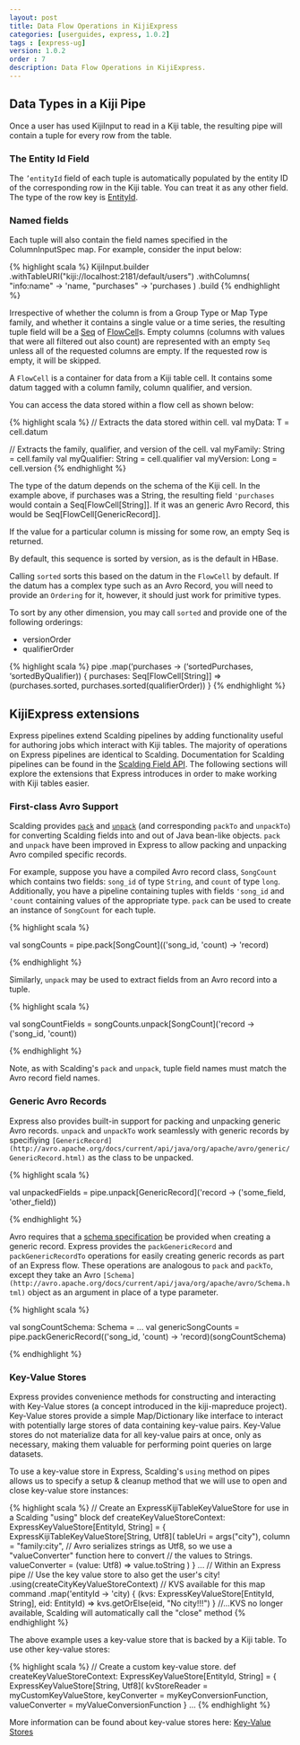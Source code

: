 ```yaml
---
layout: post
title: Data Flow Operations in KijiExpress
categories: [userguides, express, 1.0.2]
tags : [express-ug]
version: 1.0.2
order : 7
description: Data Flow Operations in KijiExpress.
---
```


## Data Types in a Kiji Pipe

Once a user has used KijiInput to read in a Kiji table, the resulting pipe will contain a tuple for
every row from the table.

### The Entity Id Field

The `’entityId` field of each tuple is automatically populated by the entity ID of the corresponding
row in the Kiji table.  You can treat it as any other field. The type of the row key is
[EntityId]({{site.api_express_1_0_2}}/flow/EntityId.html).

### Named fields

Each tuple will also contain the field names specified in the ColumnInputSpec map. For example,
consider the input below:

{% highlight scala %}
    KijiInput.builder
        .withTableURI("kiji://localhost:2181/default/users")
        .withColumns(
            "info:name" -> 'name,
            "purchases" -> 'purchases
        )
        .build
{% endhighlight %}

Irrespective of whether the column is from a Group Type or Map Type family, and whether it contains
a single value or a time series, the resulting tuple field will be a
[Seq](http://www.scala-lang.org/api/2.9.2/index.html#scala.collection.Seq) of
[FlowCell]({{site.api_express_1_0_2}}/flow/org.kiji.express.flow.FlowCell$.html)s. Empty columns
(columns with values that were all filtered out also count) are represented with an empty `Seq`
unless all of the requested columns are empty. If the requested row is empty, it will be skipped.

A `FlowCell` is a container for data from a Kiji table cell. It contains some datum tagged with a
column family, column qualifier, and version.

You can access the data stored within a flow cell as shown below:

{% highlight scala %}
   // Extracts the data stored within cell.
   val myData: T = cell.datum

   // Extracts the family, qualifier, and version of the cell.
   val myFamily: String = cell.family
   val myQualifier: String = cell.qualifier
   val myVersion: Long = cell.version
{% endhighlight %}

The type of the datum depends on the schema of the Kiji cell. In the example above, if purchases was
a String, the resulting field `'purchases` would contain a Seq[FlowCell[String]]. If it was an generic
Avro Record, this would be Seq[FlowCell[GenericRecord]].

If the value for a particular column is missing for some row, an empty Seq is returned.

By default, this sequence is sorted by version, as is the default in HBase.

Calling `sorted` sorts this based on the datum in the `FlowCell` by default. If the datum has a
complex type such as an Avro Record, you will need to provide an `Ordering` for it, however, it
should just work for primitive types.

To sort by any other dimension, you may call `sorted` and provide one of the following orderings:

* versionOrder
* qualifierOrder

{% highlight scala %}
pipe
    .map(‘purchases -> (‘sortedPurchases, ‘sortedByQualifier)) {
      purchases: Seq[FlowCell[String]] => (purchases.sorted, purchases.sorted(qualifierOrder))
    }
{% endhighlight %}

## KijiExpress extensions

Express pipelines extend Scalding pipelines by adding functionality useful for authoring jobs which
interact with Kiji tables. The majority of operations on Express pipelines are identical to
Scalding.  Documentation for Scalding pipelines can be found in the [Scalding Field
API](https://github.com/twitter/scalding/wiki/Fields-based-API-Reference).  The following sections
will explore the extensions that Express introduces in order to make working with Kiji tables
easier.

### First-class Avro Support

Scalding provides
[`pack`](https://github.com/twitter/scalding/wiki/Fields-based-API-Reference#wiki-pack) and
[`unpack`](https://github.com/twitter/scalding/wiki/Fields-based-API-Reference#wiki-unpack) (and
corresponding `packTo` and `unpackTo`) for converting Scalding fields into and out of Java bean-like
objects.  `pack` and `unpack` have been improved in Express to allow packing and unpacking Avro
compiled specific records.

For example, suppose you have a compiled Avro record class, `SongCount` which contains two fields:
`song_id` of type `String`, and `count` of type `long`.  Additionally, you have a pipeline
containing tuples with fields `'song_id` and `'count` containing values of the appropriate type.
`pack` can be used to create an instance of `SongCount` for each tuple.

{% highlight scala %}

  val songCounts = pipe.pack[SongCount](('song_id, 'count) -> 'record)

{% endhighlight %}

Similarly, `unpack` may be used to extract fields from an Avro record into a tuple.

{% highlight scala %}

  val songCountFields = songCounts.unpack[SongCount]('record -> ('song_id, 'count))

{% endhighlight %}

Note, as with Scalding's `pack` and `unpack`, tuple field names must match the Avro record field names.

### Generic Avro Records

Express also provides built-in support for packing and unpacking generic Avro records.  `unpack` and
`unpackTo` work seamlessly with generic records by specifiying
`[GenericRecord](http://avro.apache.org/docs/current/api/java/org/apache/avro/generic/GenericRecord.html)`
as the class to be unpacked.

{% highlight scala %}

  val unpackedFields = pipe.unpack[GenericRecord]('record -> ('some_field, 'other_field))

{% endhighlight %}

Avro requires that a [schema specification](http://avro.apache.org/docs/current/spec.html) be
provided when creating a generic record.  Express provides the `packGenericRecord` and
`packGenericRecordTo` operations for easily creating generic records as part of an Express flow.
These operations are analogous to `pack` and `packTo`, except they take an Avro
`[Schema](http://avro.apache.org/docs/current/api/java/org/apache/avro/Schema.html)` object as an
argument in place of a type parameter.

{% highlight scala %}

  val songCountSchema: Schema = ...
  val genericSongCounts = pipe.packGenericRecord(('song_id, 'count) -> 'record)(songCountSchema)

{% endhighlight %}

### Key-Value Stores

Express provides convenience methods for constructing and interacting with Key-Value stores (a
concept introduced in the kiji-mapreduce project). Key-Value stores provide a simple Map/Dictionary
like interface to interact with potentially large stores of data containing key-value pairs.
Key-Value stores do not materialize data for all key-value pairs at once, only as necessary, making
them valuable for performing point queries on large datasets.

To use a key-value store in Express, Scalding's `using` method on pipes allows us to specify a setup
& cleanup method that we will use to open and close key-value store instances:

{% highlight scala %}
  // Create an ExpressKijiTableKeyValueStore for use in a Scalding "using" block
  def createKeyValueStoreContext: ExpressKeyValueStore[EntityId, String] = {
    ExpressKijiTableKeyValueStore[String, Utf8](
        tableUri = args("city"),
        column = "family:city",
        // Avro serializes strings as Utf8, so we use a "valueConverter" function here to convert
        // the values to Strings.
        valueConverter = (value: Utf8) => value.toString )
  }
  ...
  // Within an Express pipe
  // Use the key value store to also get the user's city!
  .using(createCityKeyValueStoreContext)
    // KVS available for this map command
    .map('entityId -> 'city) { (kvs: ExpressKeyValueStore[EntityId, String], eid: EntityId) =>
        kvs.getOrElse(eid, "No city!!!") }
    //...KVS no longer available, Scalding will automatically call the "close" method
{% endhighlight %}

The above example uses a key-value store that is backed by a Kiji table. To use other key-value
stores:

{% highlight scala %}
  // Create a custom key-value store.
  def createKeyValueStoreContext: ExpressKeyValueStore[EntityId, String] = {
    ExpressKeyValueStore[String, Utf8](
        kvStoreReader = myCustomKeyValueStore,
        keyConverter = myKeyConversionFunction,
        valueConverter = myValueConversionFunction
  }
  ...
{% endhighlight %}

More information can be found about key-value stores here:
[Key-Value Stores]({{site.userguide_mapreduce_1_2_5}}/key-value-stores/)
